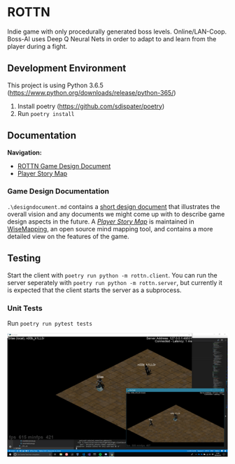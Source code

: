 # ROTTN

Indie game with only procedurally generated boss levels. Online/LAN-Coop. Boss-AI uses Deep Q Neural Nets in order to adapt to and learn from the player during a fight.

## Development Environment 

This project is using Python 3.6.5 (https://www.python.org/downloads/release/python-365/)

1. Install poetry (https://github.com/sdispater/poetry)
1. Run `poetry install`

## Documentation

**Navigation:**
- [ROTTN Game Design Document](./designdocument.md)
- [Player Story Map](https://app.wisemapping.com/c/maps/747726/public)

### Game Design Documentation

`.\designdocument.md` contains a [short design document](./docs/gamedesign/designdocument.md) that illustrates the overall vision and any documents we might come up with to describe game design aspects in the future. A [*Player Story Map*](https://app.wisemapping.com/c/maps/747726/edit) is maintained in [WiseMapping](https://app.wisemapping.com), an open source mind mapping tool, and contains a more detailed view on the features of the game.

## Testing

Start the client with `poetry run python -m rottn.client`.
You can run the server seperately with `poetry run python -m rottn.server`, but currently it is expected that the client starts the server as a subprocess.

### Unit Tests

Run `poetry run pytest tests`

![Screenshot](/screenshot.png)

